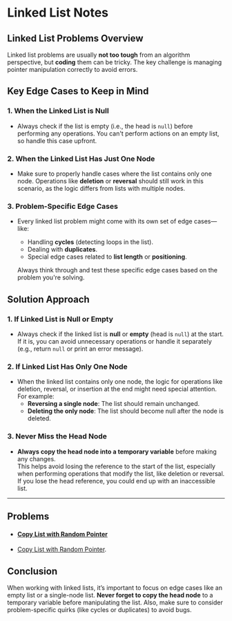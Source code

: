 # Linked List Notes

## Linked List Problems Overview

Linked list problems are usually **not too tough** from an algorithm perspective, but **coding** them can be tricky. The key challenge is managing pointer manipulation correctly to avoid errors.

## Key Edge Cases to Keep in Mind

### 1. When the Linked List is Null
- Always check if the list is empty (i.e., the head is `null`) before performing any operations. You can't perform actions on an empty list, so handle this case upfront.

### 2. When the Linked List Has Just One Node
- Make sure to properly handle cases where the list contains only one node. Operations like **deletion** or **reversal** should still work in this scenario, as the logic differs from lists with multiple nodes.

### 3. Problem-Specific Edge Cases
- Every linked list problem might come with its own set of edge cases—like:
  - Handling **cycles** (detecting loops in the list).
  - Dealing with **duplicates**.
  - Special edge cases related to **list length** or **positioning**.
  
  Always think through and test these specific edge cases based on the problem you're solving.

## Solution Approach

### 1. **If Linked List is Null or Empty**
- Always check if the linked list is **null** or **empty** (head is `null`) at the start. If it is, you can avoid unnecessary operations or handle it separately (e.g., return `null` or print an error message).

### 2. **If Linked List Has Only One Node**
- When the linked list contains only one node, the logic for operations like deletion, reversal, or insertion at the end might need special attention. For example:
  - **Reversing a single node**: The list should remain unchanged.
  - **Deleting the only node**: The list should become null after the node is deleted.

### 3. **Never Miss the Head Node**
- **Always copy the head node into a temporary variable** before making any changes.  
  This helps avoid losing the reference to the start of the list, especially when performing operations that modify the list, like deletion or reversal. If you lose the head reference, you could end up with an inaccessible list.

---

## Problems

- #### [Copy List with Random Pointer](copy_list_with_random_pointer.md)
- [Copy List with Random Pointer](copy_list_with_random_pointer.md).


## Conclusion

When working with linked lists, it’s important to focus on edge cases like an empty list or a single-node list. **Never forget to copy the head node** to a temporary variable before manipulating the list. Also, make sure to consider problem-specific quirks (like cycles or duplicates) to avoid bugs.
